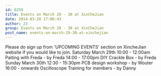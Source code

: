 ```yaml
---
id: 6259
title: Events on March 29 - 30 at XinCheJian
date: 2014-03-28 17:06:43
author: 23
group: Events on March 29 - 30 at XinCheJian
post_name: events-on-march-29-30-at-xinchejian
---
```


Please do sign up from 'UPCOMING EVENTS' section on XincheJian website if you would like to join. Saturday March 29th 10:00 - 12:00am Paiting with Freda - by Freda 14:00 - 17:00pm DIY Crackle Box - by Freda Sunday March 30th 12:30 - 15:30pm PCB design workshop - by Wouter 16:00 - onwards Oscilloscope Training for members - by Danny